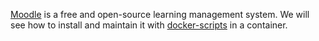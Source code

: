 [Moodle](https://moodle.org/) is a free and open-source learning
management system.  We will see how to install and maintain it with
[docker-scripts](https://gitlab.com/docker-scripts/moodle#installation)
in a container.
